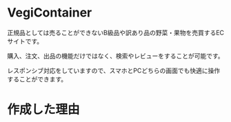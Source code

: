 # VegiContainer
正規品としては売ることができないB級品や訳あり品の野菜・果物を売買するECサイトです。

購入、注文、出品の機能だけではなく、検索やレビューをすることが可能です。

レスポンシブ対応をしていますので、スマホとPCどちらの画面でも快適に操作することができます。

# 作成した理由